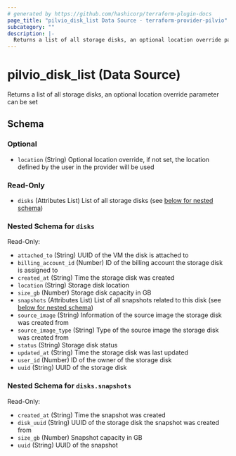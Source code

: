 ```yaml
---
# generated by https://github.com/hashicorp/terraform-plugin-docs
page_title: "pilvio_disk_list Data Source - terraform-provider-pilvio"
subcategory: ""
description: |-
  Returns a list of all storage disks, an optional location override parameter can be set
---
```


# pilvio_disk_list (Data Source)

Returns a list of all storage disks, an optional location override parameter can be set



<!-- schema generated by tfplugindocs -->
## Schema

### Optional

- `location` (String) Optional location override, if not set, the location defined by the user in the provider will be used

### Read-Only

- `disks` (Attributes List) List of all storage disks (see [below for nested schema](#nestedatt--disks))

<a id="nestedatt--disks"></a>
### Nested Schema for `disks`

Read-Only:

- `attached_to` (String) UUID of the VM the disk is attached to
- `billing_account_id` (Number) ID of the billing account the storage disk is assigned to
- `created_at` (String) Time the storage disk was created
- `location` (String) Storage disk location
- `size_gb` (Number) Storage disk capacity in GB
- `snapshots` (Attributes List) List of all snapshots related to this disk (see [below for nested schema](#nestedatt--disks--snapshots))
- `source_image` (String) Information of the source image the storage disk was created from
- `source_image_type` (String) Type of the source image the storage disk was created from
- `status` (String) Storage disk status
- `updated_at` (String) Time the storage disk was last updated
- `user_id` (Number) ID of the owner of the storage disk
- `uuid` (String) UUID of the storage disk

<a id="nestedatt--disks--snapshots"></a>
### Nested Schema for `disks.snapshots`

Read-Only:

- `created_at` (String) Time the snapshot was created
- `disk_uuid` (String) UUID of the storage disk the snapshot was created from
- `size_gb` (Number) Snapshot capacity in GB
- `uuid` (String) UUID of the snapshot


